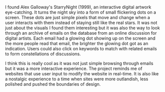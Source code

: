 I found Alex Galloway's StarryNight (1999), an interactive digital artwork eye-catching. It turns the night sky into a form of small flickering dots on a screen. These dots are just simple pixels that move and change when a user interacts with them instead of staying still like the real stars. It was not just about the visuals I found them interesting but it was also the way to look through an archive of emails on the database from an online discussion for digital artists. Each email had a glowing dot showing up on the screen and the more people read that email, the brighter the glowing dot got as an indication. Users could also click on keywords to match with related emails to form constellations of discussions.

I think this is really cool as it was not just simple browsing through emails but it was a more interactive experience. The project reminds me of websites that use user input to modify the website in real-time. It is also like a nostalgic experience to a time when sites were more outlandish, less polished and pushed the boundaries of design.